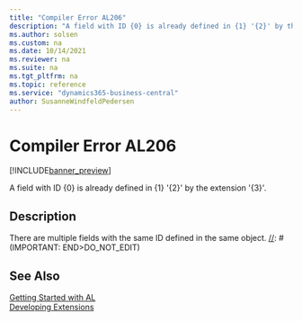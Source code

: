```yaml
---
title: "Compiler Error AL206"
description: "A field with ID {0} is already defined in {1} '{2}' by the extension '{3}'."
ms.author: solsen
ms.custom: na
ms.date: 10/14/2021
ms.reviewer: na
ms.suite: na
ms.tgt_pltfrm: na
ms.topic: reference
ms.service: "dynamics365-business-central"
author: SusanneWindfeldPedersen
---
```

[//]: # (START>DO_NOT_EDIT)
[//]: # (IMPORTANT:Do not edit any of the content between here and the END>DO_NOT_EDIT.)
[//]: # (Any modifications should be made in the .xml files in the ModernDev repo.)
# Compiler Error AL206

[!INCLUDE[banner_preview](../includes/banner_preview.md)]

A field with ID {0} is already defined in {1} '{2}' by the extension '{3}'.

## Description
There are multiple fields with the same ID defined in the same object.
[//]: # (IMPORTANT: END>DO_NOT_EDIT)
## See Also  
[Getting Started with AL](../devenv-get-started.md)  
[Developing Extensions](../devenv-dev-overview.md)  